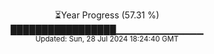 <p align="center">
⏳Year Progress (57.31 %) <br>
█████████████████▁▁▁▁▁▁▁▁▁▁▁▁▁ <br>
<sub>Updated: Sun, 28 Jul 2024 18:24:40 GMT</sub>
</p>

